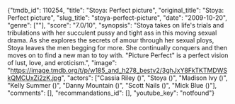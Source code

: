 {"tmdb_id": 110254, "title": "Stoya: Perfect picture", "original_title": "Stoya: Perfect picture", "slug_title": "stoya-perfect-picture", "date": "2009-10-20", "genre": [""], "score": "7.0/10", "synopsis": "Stoya takes on life's trials and tribulations with her succulent pussy and tight ass in this moving sexual drama. As she explores the secrets of amour through her sexual ploys, Stoya leaves the men begging for more. She continually conquers and then moves on to find a new man to toy with. \"Picture Perfect\" is a perfect vision of lust, love, and eroticism.", "image": "https://image.tmdb.org/t/p/w185_and_h278_bestv2/3ghJxY8FkTKTMDWSkQMCUxZi2zK.jpg", "actors": ["Cassia Riley ()", "Stoya ()", "Madison Ivy ()", "Kelly Summer ()", "Danny Mountain ()", "Scott Nails ()", "Mick Blue ()"], "comments": [], "recommandations_id": [], "youtube_key": "notfound"}